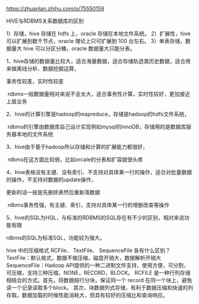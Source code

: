 
https://zhuanlan.zhihu.com/p/75550159


HIVE与RDBMS关系数据库的区别

1）存储，hive 存储在 hdfs 上，oracle 存储在本地文件系统。
2）扩展性，hive 可以扩展到数千节点，oracle 理论上只可扩展到 100 台左右。
3）单表存储，数据量大 hive 可以分区分桶，oracle 数据量大只能分表。

1、hive存储的数据量比较大，适合海量数据，适合存储轨迹类历史数据，适合用来做离线分析、数据挖掘运算，

事务性较差，实时性较差

 rdbms一般数据量相对来说不会太大，适合事务性计算，实时性较好，更加接近上层业务

2、hive的计算引擎是hadoop的mapreduce，存储是hadoop的hdfs文件系统，

 rdbms的引擎由数据库自己设计实现例如mysql的innoDB，存储用的是数据库服务器本地的文件系统

3、hive由于基于hadoop所以存储和计算的扩展能力都很好，

 rdbms在这方面比较弱，比如orcale的分表和扩容就很头疼

4、hive表格没有主键、没有索引、不支持对具体某一行的操作，适合对批量数据的操作，不支持对数据的update操作，

更新的话一般是先删除表然后重新落数据

 rdbms事务性强，有主键、索引，支持对具体某一行的增删改查等操作

5、hive的SQL为HQL，与标准的RDBMS的SQL存在有不少的区别，相对来说功能有限

rdbms的SQL为标准SQL，功能较为强大。


hive 中的压缩格式 RCFile、 TextFile、 SequenceFile 各有什么区别？
TextFile：默认格式，数据不做压缩，磁盘开销大，数据解析开销大
SequenceFile：Hadoop API提供的一种二进制文件支持，使用方便，可分割，可压缩，支持三种压缩，NONE，RECORD，BLOCK。
RCFILE 是一种行列存储相结合的方式。首先，将数据按行分块，保证同一个 record 在同一个块上，避免读一个记录读取多个block。
其次，块数据列式存储，有利于数据压缩和快速的列存取。数据加载的时候性能消耗大，但具有较好的压缩比和查询响应。